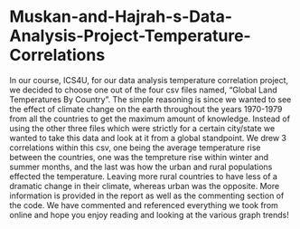 # Muskan-and-Hajrah-s-Data-Analysis-Project-Temperature-Correlations

In our course, ICS4U, for our data analysis temperature correlation project, we decided to choose one out of the four csv files named, “Global Land Temperatures By Country”. The simple reasoning is since we wanted to see the effect of climate change on the earth throughout the years 1970-1979 from all the countries to get the maximum amount of knowledge. Instead of using the other three files which were strictly for a certain city/state we wanted to take this data and look at it from a global standpoint. We drew 3 correlations within this csv, one being the average temperature rise between the countries, one was the tempreture rise within winter and summer months, and the last was how the urban and rural populations effected the temperature. Leaving more rural countries to have less of a dramatic change in their climate, whereas urban was the opposite. More information is provided in the report as well as the commenting section of the code. We have commented and referenced everything we took from online and hope you enjoy reading and looking at the various graph trends!  
